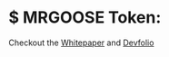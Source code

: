# $ MRGOOSE Token:


Checkout the [Whitepaper](https://workbymj.notion.site/MRGOOSE-f5008bfc8dcb4a4e841dd345bd57e097?pvs=25) and [Devfolio](https://devfolio.co/projects/mrgoose-15fa)


